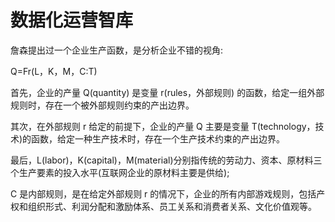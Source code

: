 # 数据化运营智库

詹森提出过一个企业生产函数，是分析企业不错的视角:

Q=Fr(L，K，M，C:T)

首先，企业的产量 Q(quantity) 是变量 r(rules，外部规则) 的函数，给定一组外部规则时，存在一个被外部规则约束的产出边界。

其次，在外部规则 r 给定的前提下，企业的产量 Q 主要是变量 T(technology，技术)的函数，给定一种生产技术时，存在一个生产技术约束的产出边界。

最后，L(labor)，K(capital)，M(material)分别指传统的劳动力、资本、原材料三个生产要素的投入水平(互联网企业的原材料主要是供给);

C 是内部规则，是在给定外部规则 r 的情况下，企业的所有内部游戏规则，包括产权和组织形式、利润分配和激励体系、员工关系和消费者关系、文化价值观等。
